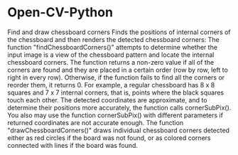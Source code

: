 # Open-CV-Python
Find and draw chessboard corners
Finds the positions of internal corners of the chessboard and then renders the detected chessboard corners:
The function "findChessboardCorners()" attempts to determine whether the input image is a view of the chessboard pattern and locate the internal chessboard corners. The function returns a non-zero value if all of the corners are found and they are placed in a certain order (row by row, left to right in every row). Otherwise, if the function fails to find all the corners or reorder them, it returns 0. For example, a regular chessboard has 8 x 8 squares and 7 x 7 internal corners, that is, points where the black squares touch each other. The detected coordinates are approximate, and to determine their positions more accurately, the function calls cornerSubPix(). You also may use the function cornerSubPix() with different parameters if returned coordinates are not accurate enough.
The function "drawChessboardCorners()" draws individual chessboard corners detected either as red circles if the board was not found, or as colored corners connected with lines if the board was found.
